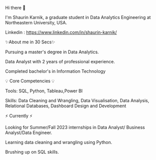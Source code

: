 Hi there 🙋

I'm Shaurin Karnik, a graduate student in Data Analytics Engineering at Northeastern University, USA.


Linkedin : https://www.linkedin.com/in/shaurin-karnik/


✨About me in 30 Secs✨

Pursuing a master's degree in Data Analytics.

Data Analyst with 2 years of professional experience.

Completed bachelor's in Information Technology

💡 Core Competencies 💡

Tools: SQL, Python, Tableau,Power BI

Skills: Data Cleaning and Wrangling, Data Visualisation, Data Analysis, Relational Databases, Dashboard Design and Development

⚡️ Currently ⚡️

Looking for Summer/Fall 2023 internships in Data Analyst/ Business Analyst/Data Engineer.

Learning data cleaning and wrangling using Python.

Brushing up on SQL skills.
